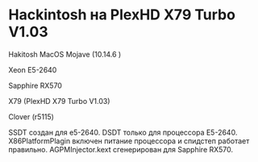 # Hackintosh на PlexHD X79 Turbo V1.03

Hakitosh MacOS Mojave (10.14.6 )

Xeon E5-2640

Sapphire RX570

X79 (PlexHD X79 Turbo V1.03)

Clover (r5115)

SSDT создан для e5-2640.
DSDT только для процессора E5-2640.
X86PlatformPlagin включен питание процессора и спидстеп работает правильно.
AGPMInjector.kext сгенерирован для Sapphire RX570.
